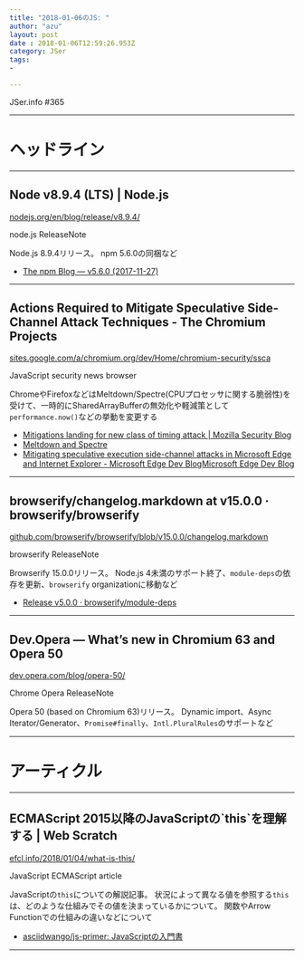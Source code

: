 ```yaml
---
title: "2018-01-06のJS: "
author: "azu"
layout: post
date : 2018-01-06T12:59:26.953Z
category: JSer
tags:
-

---
```


JSer.info #365

----

<h1 class="site-genre">ヘッドライン</h1>

----

## Node v8.9.4 (LTS) | Node.js
[nodejs.org/en/blog/release/v8.9.4/](https://nodejs.org/en/blog/release/v8.9.4/ "Node v8.9.4 (LTS) | Node.js")
<p class="jser-tags jser-tag-icon"><span class="jser-tag">node.js</span> <span class="jser-tag">ReleaseNote</span></p>

Node.js 8.9.4リリース。
npm 5.6.0の同梱など

- [The npm Blog — v5.6.0 (2017-11-27)](http://blog.npmjs.org/post/167963735925/v560-2017-11-27 "The npm Blog — v5.6.0 (2017-11-27)")

----

## Actions Required to Mitigate Speculative Side-Channel Attack Techniques - The Chromium Projects
[sites.google.com/a/chromium.org/dev/Home/chromium-security/ssca](https://sites.google.com/a/chromium.org/dev/Home/chromium-security/ssca "Actions Required to Mitigate Speculative Side-Channel Attack Techniques - The Chromium Projects")
<p class="jser-tags jser-tag-icon"><span class="jser-tag">JavaScript</span> <span class="jser-tag">security</span> <span class="jser-tag">news</span> <span class="jser-tag">browser</span></p>

ChromeやFirefoxなどはMeltdown/Spectre(CPUプロセッサに関する脆弱性)を受けて、一時的にSharedArrayBufferの無効化や軽減策として`performance.now()`などの挙動を変更する

- [Mitigations landing for new class of timing attack | Mozilla Security Blog](https://blog.mozilla.org/security/2018/01/03/mitigations-landing-new-class-timing-attack/ "Mitigations landing for new class of timing attack | Mozilla Security Blog")
- [Meltdown and Spectre](https://spectreattack.com/ "Meltdown and Spectre")
- [Mitigating speculative execution side-channel attacks in Microsoft Edge and Internet Explorer - Microsoft Edge Dev BlogMicrosoft Edge Dev Blog](https://blogs.windows.com/msedgedev/2018/01/03/speculative-execution-mitigations-microsoft-edge-internet-explorer/#m2GyZlsjAzq0Do6K.97 "Mitigating speculative execution side-channel attacks in Microsoft Edge and Internet Explorer - Microsoft Edge Dev BlogMicrosoft Edge Dev Blog")

----

## browserify/changelog.markdown at v15.0.0 · browserify/browserify
[github.com/browserify/browserify/blob/v15.0.0/changelog.markdown](https://github.com/browserify/browserify/blob/v15.0.0/changelog.markdown "browserify/changelog.markdown at v15.0.0 · browserify/browserify")
<p class="jser-tags jser-tag-icon"><span class="jser-tag">browserify</span> <span class="jser-tag">ReleaseNote</span></p>

Browserify 15.0.0リリース。
Node.js 4未満のサポート終了、`module-deps`の依存を更新、`browserify` organizationに移動など

- [Release v5.0.0 · browserify/module-deps](https://github.com/browserify/module-deps/releases/tag/v5.0.0 "Release v5.0.0 · browserify/module-deps")

----

## Dev.Opera — What’s new in Chromium 63 and Opera 50
[dev.opera.com/blog/opera-50/](https://dev.opera.com/blog/opera-50/ "Dev.Opera — What’s new in Chromium 63 and Opera 50")
<p class="jser-tags jser-tag-icon"><span class="jser-tag">Chrome</span> <span class="jser-tag">Opera</span> <span class="jser-tag">ReleaseNote</span></p>

Opera 50 (based on Chromium 63)リリース。
Dynamic import、Async Iterator/Generator、`Promise#finally`、`Intl.PluralRules`のサポートなど


----
<h1 class="site-genre">アーティクル</h1>

----

## ECMAScript 2015以降のJavaScriptの\`this\`を理解する | Web Scratch
[efcl.info/2018/01/04/what-is-this/](http://efcl.info/2018/01/04/what-is-this/ "ECMAScript 2015以降のJavaScriptの\`this\`を理解する | Web Scratch")
<p class="jser-tags jser-tag-icon"><span class="jser-tag">JavaScript</span> <span class="jser-tag">ECMAScript</span> <span class="jser-tag">article</span></p>

JavaScriptの`this`についての解説記事。
状況によって異なる値を参照する`this`は、どのような仕組みでその値を決まっているかについて。
関数やArrow Functionでの仕組みの違いなどについて

- [asciidwango/js-primer: JavaScriptの入門書](https://github.com/asciidwango/js-primer "asciidwango/js-primer: JavaScriptの入門書")

----
